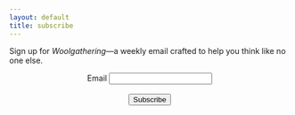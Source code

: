 ```yaml
---
layout: default
title: subscribe
---
```

Sign up for *Woolgathering*&mdash;a weekly email crafted to help you think like no one else.

<form action="http://email.mikesturm.net/subscribe" method="POST" accept-charset="utf-8">
<div class="form-group" align="center">
	<label for="exampleInputEmail1">Email</label>
	<input type="email" name="email" id="email"/>
	</div>
<br/>
<div align="center">
	<input type="hidden" name="list" value="na833GQBpepzsQD1Wl3Gow"/>
	<input type="hidden" name="subform" value="yes"/>
	<button type="submit" class="btn btn-primary">Subscribe</button>
	</div>
</form>
